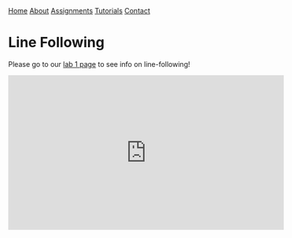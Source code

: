 <head>
<link rel="stylesheet" href="../myStyles.css">
</head>

<div class="top-navbar">
  <a href="../index.html">Home</a>
  <a href="../about.html">About</a>
  <a href="../assignments.html" class="current">Assignments</a>
  <a href="../tutorials.html">Tutorials</a>
  <a href="../contact.html">Contact</a>
</div>

# Line Following
Please go to our [lab 1 page](../lab1/lab1.md) to see info on line-following!

<iframe width="560" height="315" src="https://www.youtube.com/embed/0TLTOz4JqIw" frameborder="0" allowfullscreen></iframe>
